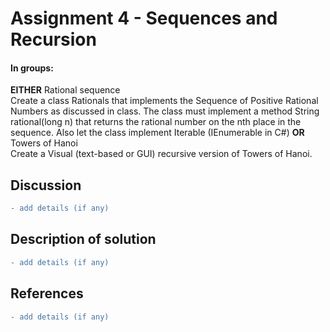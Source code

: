 # Assignment 4 - Sequences and Recursion

#### In groups:
**EITHER**
Rational sequence  
Create a class Rationals that implements the Sequence of Positive Rational Numbers as discussed in class. The class must implement a method String rational(long n) that returns
the rational number on the nth place in the sequence. Also let the class implement Iterable (IEnumerable in C#)
**OR**
Towers of Hanoi  
Create a Visual (text-based or GUI) recursive version of Towers of Hanoi.


## Discussion
  ```diff
  - add details (if any)
  ```

## Description of solution
  ```diff
  - add details (if any)
  ```

## References
  ```diff
  - add details (if any)
  ```
